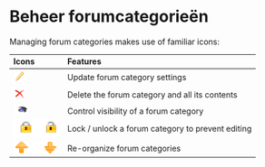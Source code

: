# Beheer forumcategorieën

Managing forum categories makes use of familiar icons:

| Icons | Features |
| :--- | :--- |
| ![](../../.gitbook/assets/images63%20%281%29.png) | Update forum category settings |
| ![](../../.gitbook/assets/images64%20%282%29.png) | Delete the forum category and all its contents |
| ![](../../.gitbook/assets/images65%20%282%29.png) | Control visibility of a forum category |
| ![](../../.gitbook/assets/images66%20%281%29.png) | Lock / unlock a forum category to prevent editing |
| ![](../../.gitbook/assets/images67%20%281%29.png) | Re-organize forum categories |

